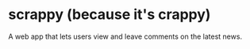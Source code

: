 # scrappy (because it's crappy)
A web app that lets users view and leave comments on the latest news.
